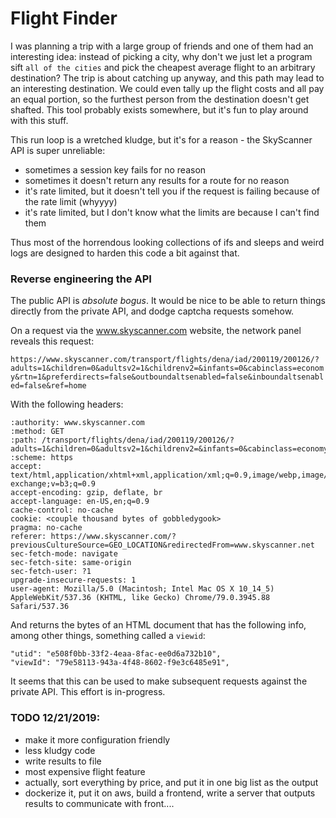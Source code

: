 # Flight Finder

I was planning a trip with a large group of friends and one of them had an interesting idea: instead of picking a city, why don't we just let a program sift `all of the cities` and pick the cheapest average flight to an arbitrary destination? The trip is about catching up anyway, and this path may lead to an interesting destination. We could even tally up the flight costs and all pay an equal portion, so the furthest person from the destination doesn't get shafted. This tool probably exists somewhere, but it's fun to play around with this stuff.

This run loop is a wretched kludge, but it's for a reason - the SkyScanner API is super unreliable:

- sometimes a session key fails for no reason
- sometimes it doesn't return any results for a route for no reason
- it's rate limited, but it doesn't tell you if the request is failing because of the rate limit (whyyyy)
- it's rate limited, but I don't know what the limits are because I can't find them

Thus most of the horrendous looking collections of ifs and sleeps and weird logs are designed to harden this code a bit against that.

### Reverse engineering the API

The public API is _absolute bogus_. It would be nice to be able to return things directly from the private API, and dodge captcha requests somehow.

On a request via the www.skyscanner.com website, the network panel reveals this request:

`https://www.skyscanner.com/transport/flights/dena/iad/200119/200126/?adults=1&children=0&adultsv2=1&childrenv2=&infants=0&cabinclass=economy&rtn=1&preferdirects=false&outboundaltsenabled=false&inboundaltsenabled=false&ref=home`

With the following headers:

```
:authority: www.skyscanner.com
:method: GET
:path: /transport/flights/dena/iad/200119/200126/?adults=1&children=0&adultsv2=1&childrenv2=&infants=0&cabinclass=economy&rtn=1&preferdirects=false&outboundaltsenabled=false&inboundaltsenabled=false&ref=home
:scheme: https
accept: text/html,application/xhtml+xml,application/xml;q=0.9,image/webp,image/apng,*/*;q=0.8,application/signed-exchange;v=b3;q=0.9
accept-encoding: gzip, deflate, br
accept-language: en-US,en;q=0.9
cache-control: no-cache
cookie: <couple thousand bytes of gobbledygook>
pragma: no-cache
referer: https://www.skyscanner.com/?previousCultureSource=GEO_LOCATION&redirectedFrom=www.skyscanner.net
sec-fetch-mode: navigate
sec-fetch-site: same-origin
sec-fetch-user: ?1
upgrade-insecure-requests: 1
user-agent: Mozilla/5.0 (Macintosh; Intel Mac OS X 10_14_5) AppleWebKit/537.36 (KHTML, like Gecko) Chrome/79.0.3945.88 Safari/537.36
```

And returns the bytes of an HTML document that has the following info, among other things, something called a `viewid`:

```
"utid": "e508f0bb-33f2-4eaa-8fac-ee0d6a732b10",
"viewId": "79e58113-943a-4f48-8602-f9e3c6485e91",
```

It seems that this can be used to make subsequent requests against the private API. This effort is in-progress.

### TODO 12/21/2019:

- make it more configuration friendly
- less kludgy code
- write results to file
- most expensive flight feature
- actually, sort everything by price, and put it in one big list as the output
- dockerize it, put it on aws, build a frontend, write a server that outputs results to communicate with front....
